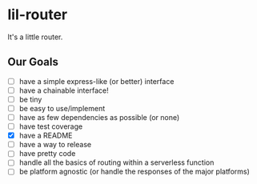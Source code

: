 # lil-router
It's a little router.

## Our Goals
- [ ] have a simple express-like (or better) interface
- [ ] have a chainable interface!
- [ ] be tiny
- [ ] be easy to use/implement
- [ ] have as few dependencies as possible (or none)
- [ ] have test coverage
- [x] have a README
- [ ] have a way to release
- [ ] have pretty code
- [ ] handle all the basics of routing within a serverless function
- [ ] be platform agnostic (or handle the responses of the major platforms)
